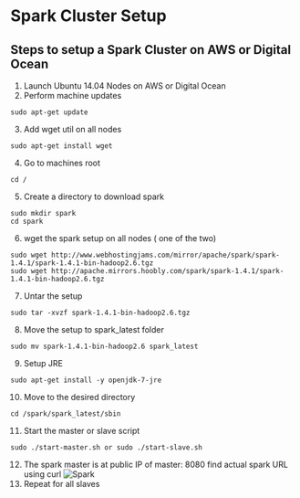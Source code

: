 # Spark Cluster Setup

## Steps to setup a Spark Cluster on AWS or Digital Ocean
1. Launch Ubuntu 14.04 Nodes on AWS or Digital Ocean
2. Perform machine updates
```
sudo apt-get update
```
3. Add wget util on all nodes
```
sudo apt-get install wget
```
4. Go to machines root
```
cd /
```
5. Create a directory to download spark
```
sudo mkdir spark
cd spark
```
6. wget the spark setup on all nodes ( one of the two)
```
sudo wget http://www.webhostingjams.com/mirror/apache/spark/spark-1.4.1/spark-1.4.1-bin-hadoop2.6.tgz
sudo wget http://apache.mirrors.hoobly.com/spark/spark-1.4.1/spark-1.4.1-bin-hadoop2.6.tgz
```
7. Untar the setup
```
sudo tar -xvzf spark-1.4.1-bin-hadoop2.6.tgz
```
8. Move the setup to spark_latest folder
```
sudo mv spark-1.4.1-bin-hadoop2.6 spark_latest
```
9. Setup JRE
```
sudo apt-get install -y openjdk-7-jre
```
10. Move to the desired directory
```
cd /spark/spark_latest/sbin
```
11. Start the master or slave script
```
sudo ./start-master.sh or sudo ./start-slave.sh
```
12. The spark master is at public IP of master: 8080 find actual spark URL using curl
![Spark]()
13. Repeat for all slaves
